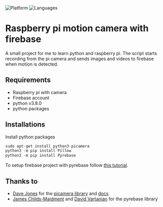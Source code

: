 ![Platform](https://img.shields.io/badge/platform-raspberry%20pi-C51A4A.svg)
![Languages](https://img.shields.io/badge/language-python-C51A4A.svg)

# Raspberry pi motion camera with firebase
A small project for me to learn python and raspberry pi. The script starts recording from the pi camera and sends images and videos to firebase when motion is detected.

## Requirements
- Raspberry pi with camera
- Firebase account
- python v3.8.0
- python packages

## Installations
Install python packages
```python
sudo apt-get install python3-picamera
python3 -m pip install Pillow
python3 -m pip install Pyrebase
```

To setup firebase project with pyrebase follow [this tutorial](https://www.youtube.com/watch?v=I1eskLk0exg).

## Thanks to
- [Dave Jones](https://github.com/waveform80) for the [picamera library](https://github.com/waveform80/picamera) and [docs](https://picamera.readthedocs.io)
- [James Childs-Maidment](https://github.com/thisbejim?tab=repositories) and [David Vartanian](https://github.com/davidvartanian) for the pyrebase library
